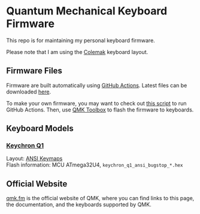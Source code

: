 # Quantum Mechanical Keyboard Firmware

This repo is for maintaining my personal keyboard firmware.

Please note that I am using the [Colemak](https://colemak.com/) keyboard layout.

## Firmware Files

Firmware are built automatically using [GitHub Actions](https://github.com/features/actions). Latest files can be downloaded [here](https://github.com/bugstop/qmk-firmware/actions/workflows/build_in_docker.yml).

To make your own firmware, you may want to check out [this script](https://github.com/bugstop/qmk-firmware/blob/main/.github/workflows/build_firmware.yml) to run GitHub Actions. Then, use [QMK Toolbox](https://github.com/qmk/qmk_toolbox) to flash the firmware to keyboards.

## Keyboard Models

### [Keychron Q1](https://www.keychron.com/products/keychron-q1)

Layout: [ANSI Keymaps](https://github.com/bugstop/qmk-firmware/tree/Keychron-Q1/keyboards/keychron/q1/ansi/keymaps/bugstop)<br>
Flash information: MCU ATmega32U4, `keychron_q1_ansi_bugstop_*.hex`

## Official Website

[qmk.fm](https://qmk.fm) is the official website of QMK, where you can find links to this page, the documentation, and the keyboards supported by QMK.
